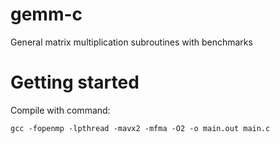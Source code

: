 # gemm-c
General matrix multiplication subroutines with benchmarks

# Getting started

Compile with command:
```
gcc -fopenmp -lpthread -mavx2 -mfma -O2 -o main.out main.c
```

